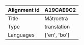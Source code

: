 |Alignment id | A19CAE9C2
| --- | --- 
|Title | Mātṛcetra 
|Type | translation
|Languages | ['en', 'bo']